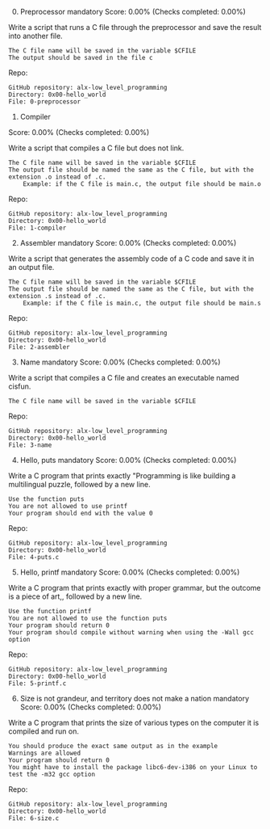 
0. Preprocessor
mandatory
Score: 0.00% (Checks completed: 0.00%)

Write a script that runs a C file through the preprocessor and save the result into another file.

    The C file name will be saved in the variable $CFILE
    The output should be saved in the file c

Repo:

    GitHub repository: alx-low_level_programming
    Directory: 0x00-hello_world
    File: 0-preprocessor


1. Compiler

Score: 0.00% (Checks completed: 0.00%)

Write a script that compiles a C file but does not link.

    The C file name will be saved in the variable $CFILE
    The output file should be named the same as the C file, but with the extension .o instead of .c.
        Example: if the C file is main.c, the output file should be main.o

Repo:

    GitHub repository: alx-low_level_programming
    Directory: 0x00-hello_world
    File: 1-compiler

2. Assembler
mandatory
Score: 0.00% (Checks completed: 0.00%)

Write a script that generates the assembly code of a C code and save it in an output file.

    The C file name will be saved in the variable $CFILE
    The output file should be named the same as the C file, but with the extension .s instead of .c.
        Example: if the C file is main.c, the output file should be main.s

Repo:

    GitHub repository: alx-low_level_programming
    Directory: 0x00-hello_world
    File: 2-assembler


3. Name
mandatory
Score: 0.00% (Checks completed: 0.00%)

Write a script that compiles a C file and creates an executable named cisfun.

    The C file name will be saved in the variable $CFILE


Repo:

    GitHub repository: alx-low_level_programming
    Directory: 0x00-hello_world
    File: 3-name


4. Hello, puts
mandatory
Score: 0.00% (Checks completed: 0.00%)

Write a C program that prints exactly "Programming is like building a multilingual puzzle, followed by a new line.

    Use the function puts
    You are not allowed to use printf
    Your program should end with the value 0


Repo:

    GitHub repository: alx-low_level_programming
    Directory: 0x00-hello_world
    File: 4-puts.c


5. Hello, printf
mandatory
Score: 0.00% (Checks completed: 0.00%)

Write a C program that prints exactly with proper grammar, but the outcome is a piece of art,, followed by a new line.

    Use the function printf
    You are not allowed to use the function puts
    Your program should return 0
    Your program should compile without warning when using the -Wall gcc option


Repo:

    GitHub repository: alx-low_level_programming
    Directory: 0x00-hello_world
    File: 5-printf.c


6. Size is not grandeur, and territory does not make a nation
mandatory
Score: 0.00% (Checks completed: 0.00%)

Write a C program that prints the size of various types on the computer it is compiled and run on.

    You should produce the exact same output as in the example
    Warnings are allowed
    Your program should return 0
    You might have to install the package libc6-dev-i386 on your Linux to test the -m32 gcc option


Repo:

    GitHub repository: alx-low_level_programming
    Directory: 0x00-hello_world
    File: 6-size.c

